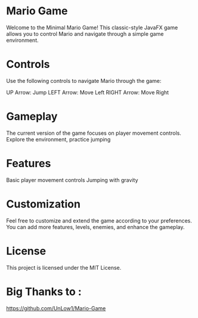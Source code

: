 # Mario Game

Welcome to the Minimal Mario Game! This classic-style JavaFX game allows you to control Mario and navigate through a simple game environment.

# Controls
Use the following controls to navigate Mario through the game:

UP Arrow: Jump
LEFT Arrow: Move Left
RIGHT Arrow: Move Right

# Gameplay
The current version of the game focuses on player movement controls. Explore the environment, practice jumping

# Features
Basic player movement controls
Jumping with gravity

# Customization
Feel free to customize and extend the game according to your preferences. You can add more features, levels, enemies, and enhance the gameplay.

# License
This project is licensed under the MIT License.

# Big Thanks to :
https://github.com/UnLow1/Mario-Game


